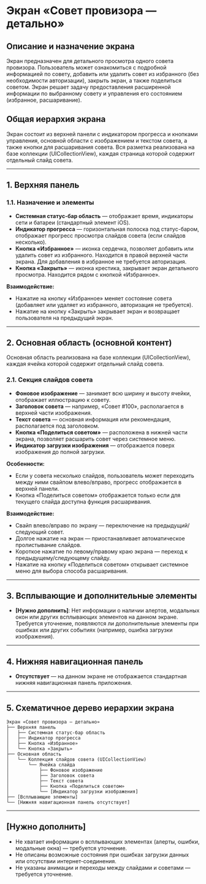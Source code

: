 # Экран «Совет провизора — детально»

## Описание и назначение экрана
Экран предназначен для детального просмотра одного совета провизора. Пользователь может ознакомиться с подробной информацией по совету, добавить или удалить совет из избранного (без необходимости авторизации), закрыть экран, а также поделиться советом. Экран решает задачу предоставления расширенной информации по выбранному совету и управления его состоянием (избранное, расшаривание).

## Общая иерархия экрана
Экран состоит из верхней панели с индикатором прогресса и кнопками управления, основной области с изображением и текстом совета, а также кнопки для расшаривания совета. Вся разметка реализована на базе коллекции (UICollectionView), каждая страница которой содержит отдельный слайд совета.

---

## 1. Верхняя панель
### 1.1. Назначение и элементы
- **Системная статус-бар область** — отображает время, индикаторы сети и батареи (стандартный элемент iOS).
- **Индикатор прогресса** — горизонтальная полоска под статус-баром, отображает прогресс просмотра слайдов совета (если слайдов несколько).
- **Кнопка «Избранное»** — иконка сердечка, позволяет добавить или удалить совет из избранного. Находится в правой верхней части экрана. Для добавления в избранное не требуется авторизация.
- **Кнопка «Закрыть»** — иконка крестика, закрывает экран детального просмотра. Находится рядом с кнопкой «Избранное».

**Взаимодействие:**
- Нажатие на кнопку «Избранное» меняет состояние совета (добавляет или удаляет из избранного, авторизация не требуется).
- Нажатие на кнопку «Закрыть» закрывает экран и возвращает пользователя на предыдущий экран.

---

## 2. Основная область (основной контент)
Основная область реализована на базе коллекции (UICollectionView), каждая ячейка которой содержит отдельный слайд совета.

### 2.1. Секция слайдов совета
- **Фоновое изображение** — занимает всю ширину и высоту ячейки, отображает иллюстрацию к совету.
- **Заголовок совета** — например, «Совет #100», располагается в верхней части изображения.
- **Текст совета** — основная информация или рекомендация, располагается под заголовком.
- **Кнопка «Поделиться советом»** — расположена в нижней части экрана, позволяет расшарить совет через системное меню.
- **Индикатор загрузки изображения** — отображается поверх изображения до полной загрузки.

**Особенности:**
- Если у совета несколько слайдов, пользователь может переходить между ними свайпом влево/вправо, прогресс отображается в верхней панели.
- Кнопка «Поделиться советом» отображается только если для текущего слайда доступна функция расшаривания.

**Взаимодействие:**
- Свайп влево/вправо по экрану — переключение на предыдущий/следующий совет.
- Долгое нажатие на экран — приостанавливает автоматическое пролистывание слайдов.
- Короткое нажатие по левому/правому краю экрана — переход к предыдущему/следующему слайду.
- Нажатие на кнопку «Поделиться советом» открывает системное меню для выбора способа расшаривания.

---

## 3. Всплывающие и дополнительные элементы
- **[Нужно дополнить]**: Нет информации о наличии алертов, модальных окон или других всплывающих элементов на данном экране. Требуется уточнение, появляются ли дополнительные элементы при ошибках или других событиях (например, ошибка загрузки изображения).

---

## 4. Нижняя навигационная панель
- **Отсутствует** — на данном экране не отображается стандартная нижняя навигационная панель приложения.

---

## 5. Схематичное дерево иерархии экрана
```
Экран «Совет провизора — детально»
├── Верхняя панель
│   ├── Системная статус-бар область
│   ├── Индикатор прогресса
│   ├── Кнопка «Избранное»
│   └── Кнопка «Закрыть»
├── Основная область
│   └── Коллекция слайдов совета (UICollectionView)
│       └── Ячейка слайда
│           ├── Фоновое изображение
│           ├── Заголовок совета
│           ├── Текст совета
│           ├── Кнопка «Поделиться советом»
│           └── [Индикатор загрузки изображения]
├── [Всплывающие элементы]
└── [Нижняя навигационная панель отсутствует]
```

---

## [Нужно дополнить]
- Не хватает информации о всплывающих элементах (алерты, ошибки, модальные окна) — требуется уточнение.
- Не описаны возможные состояния при ошибках загрузки данных или отсутствии интернет-соединения.
- Не указаны анимации и переходы между слайдами и советами — требуется уточнение.
